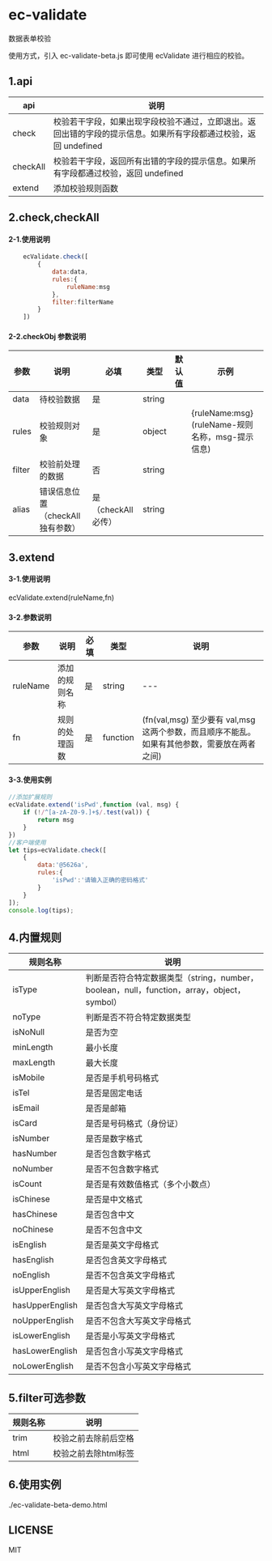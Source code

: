 # ec-validate
数据表单校验

使用方式，引入 ec-validate-beta.js 即可使用 ecValidate 进行相应的校验。

## 1.api 

api|说明
---|---
check|校验若干字段，如果出现字段校验不通过，立即退出。返回出错的字段的提示信息。如果所有字段都通过校验，返回 undefined
checkAll|校验若干字段，返回所有出错的字段的提示信息。如果所有字段都通过校验，返回 undefined
extend|添加校验规则函数

## 2.check,checkAll

#### 2-1.使用说明
```JavaScript
    ecValidate.check([
        {
            data:data,
            rules:{
                ruleName:msg
            },
            filter:filterName
        }
    ])
```

#### 2-2.checkObj 参数说明

参数|说明|必填|类型|默认值|示例
---|---|---|---|---|---
data|待校验数据|是|string||
rules|校验规则对象|是|object||{ruleName:msg}(ruleName-规则名称，msg-提示信息)
filter|校验前处理的数据|否|string||
alias|错误信息位置（checkAll 独有参数）|是（checkAll 必传）|string|

## 3.extend

#### 3-1.使用说明

ecValidate.extend(ruleName,fn)

#### 3-2.参数说明

参数|说明|必填|类型|说明
---|---|---|---|---
ruleName|添加的规则名称|是|string|---
fn|规则的处理函数|是|function|(fn(val,msg) 至少要有 val,msg 这两个参数，而且顺序不能乱。如果有其他参数，需要放在两者之间)

#### 3-3.使用实例
```JavaScript
//添加扩展规则
ecValidate.extend('isPwd',function (val, msg) {
    if (!/^[a-zA-Z0-9.]+$/.test(val)) {
        return msg
    }
})
//客户端使用
let tips=ecValidate.check([
    {
        data:'@5626a',
        rules:{
            'isPwd':'请输入正确的密码格式'
        }
    }
]);
console.log(tips);
```

## 4.内置规则

规则名称|说明
----|----
isType|判断是否符合特定数据类型（string，number，boolean，null，function，array，object，symbol）
noType|判断是否不符合特定数据类型
isNoNull|是否为空
minLength|最小长度
maxLength|最大长度
isMobile|是否是手机号码格式
isTel|是否是固定电话
isEmail|是否是邮箱
isCard|是否是号码格式（身份证）
isNumber|是否是数字格式
hasNumber|是否包含数字格式
noNumber|是否不包含数字格式
isCount|是否是有效数值格式（多个小数点）
isChinese|是否是中文格式
hasChinese|是否包含中文
noChinese|是否不包含中文
isEnglish|是否是英文字母格式
hasEnglish|是否包含英文字母格式
noEnglish|是否不包含英文字母格式
isUpperEnglish|是否是大写英文字母格式
hasUpperEnglish|是否包含大写英文字母格式
noUpperEnglish|是否不包含大写英文字母格式
isLowerEnglish|是否是小写英文字母格式
hasLowerEnglish|是否包含小写英文字母格式
noLowerEnglish|是否不包含小写英文字母格式

## 5.filter可选参数

规则名称|说明
----|----
trim|校验之前去除前后空格
html|校验之前去除html标签

## 6.使用实例

./ec-validate-beta-demo.html

## LICENSE
MIT